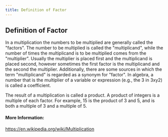 ```yaml
---
title: Definition of Factor
---
```

## Definition of Factor

In a multiplication the numbers to be multiplied are generally called the "factors". The number to be multiplied is called the "multiplicand", while the number of times the multiplicand is to be multiplied comes from the "multiplier". Usually the multiplier is placed first and the multiplicand is placed second, however sometimes the first factor is the multiplicand and the second the multiplier. Additionally, there are some sources in which the term "multiplicand" is regarded as a synonym for "factor". In algebra, a number that is the multiplier of a variable or expression (e.g., the 3 in 3xy2) is called a coefficient.

The result of a multiplication is called a product. A product of integers is a multiple of each factor. For example, 15 is the product of 3 and 5, and is both a multiple of 3 and a multiple of 5.
<!-- The article goes here, in GitHub-flavored Markdown. Feel free to add YouTube videos, images, and CodePen/JSBin embeds  -->

#### More Information:
<!-- Please add any articles you think might be helpful to read before writing the article -->
https://en.wikipedia.org/wiki/Multiplication


